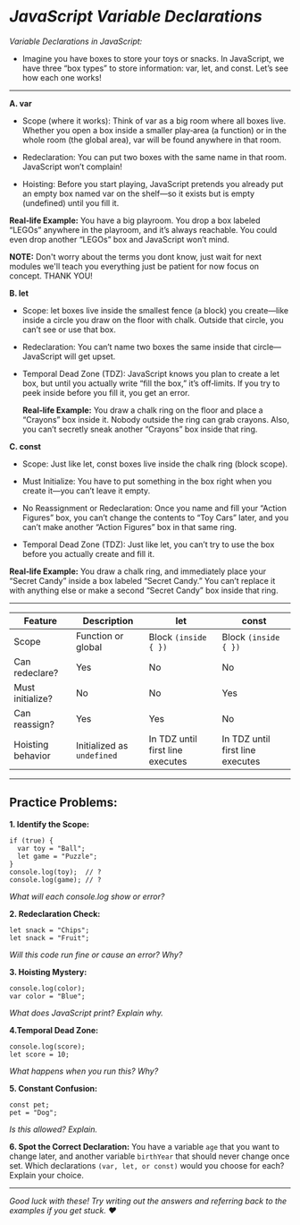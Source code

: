 # *JavaScript Variable Declarations*

*Variable Declarations in JavaScript:*
- Imagine you have boxes to store your toys or snacks. In JavaScript, we have three “box types” to store information: var, let, and const. Let’s see how each one works!
---

  **A. var**
- Scope (where it works): Think of var as a big room where all boxes live. Whether you open a box inside a smaller play‐area (a function) or in the whole room (the global area), var will be found anywhere in that room.

- Redeclaration: You can put two boxes with the same name in that room. JavaScript won’t complain!

- Hoisting: Before you start playing, JavaScript pretends you already put an empty box named var on the shelf—so it exists but is empty (undefined) until you fill it.

**Real‐life Example:**
You have a big playroom. You drop a box labeled “LEGOs” anywhere in the playroom, and it’s always reachable. You could even drop another “LEGOs” box and JavaScript won’t mind.

**NOTE:** Don't worry about the terms you dont know, just wait for next modules we'll teach you everything just be patient for now focus on concept. THANK YOU!

  **B. let**
- Scope: let boxes live inside the smallest fence (a block) you create—like inside a circle you draw on the floor with chalk. Outside that circle, you can’t see or use that box.

- Redeclaration: You can’t name two boxes the same inside that circle—JavaScript will get upset.

- Temporal Dead Zone (TDZ): JavaScript knows you plan to create a let box, but until you actually write “fill the box,” it’s off‐limits. If you try to peek inside before you fill it, you get an error.

  **Real‐life Example:**
You draw a chalk ring on the floor and place a “Crayons” box inside it. Nobody outside the ring can grab crayons. Also, you can’t secretly sneak another “Crayons” box inside that ring.

**C. const**
- Scope: Just like let, const boxes live inside the chalk ring (block scope).

- Must Initialize: You have to put something in the box right when you create it—you can’t leave it empty.

- No Reassignment or Redeclaration: Once you name and fill your “Action Figures” box, you can’t change the contents to “Toy Cars” later, and you can’t make another “Action Figures” box in that same ring.

- Temporal Dead Zone (TDZ): Just like let, you can’t try to use the box before you actually create and fill it.

**Real‐life Example:**
You draw a chalk ring, and immediately place your “Secret Candy” inside a box labeled “Secret Candy.” You can’t replace it with anything else or make a second “Secret Candy” box inside that ring.

---

| Feature         | Description                  | let                          | const                        |
|-----------------|------------------------------|------------------------------|------------------------------|
| Scope         |Function or global        |Block `(inside { })` | Block `(inside { })`
| Can redeclare?| Yes               |No | No
| Must initialize?| No   |No	| Yes
| Can reassign? |Yes      |Yes	| No
| Hoisting behavior|Initialized as `undefined` | In TDZ until first line executes | In TDZ until first line executes

---
## Practice Problems:
**1. Identify the Scope:**
```
if (true) {
  var toy = "Ball";
  let game = "Puzzle";
}
console.log(toy);  // ?  
console.log(game); // ?
```
*What will each console.log show or error?*

**2. Redeclaration Check:**
```
let snack = "Chips";
let snack = "Fruit";
```
*Will this code run fine or cause an error? Why?*

**3. Hoisting Mystery:**
```
console.log(color); 
var color = "Blue";
```
*What does JavaScript print? Explain why.*

**4.Temporal Dead Zone:**
```
console.log(score); 
let score = 10;
```
*What happens when you run this? Why?*

**5. Constant Confusion:**
```
const pet;  
pet = "Dog"; 
```
*Is this allowed? Explain.*

**6. Spot the Correct Declaration:**
You have a variable ```age``` that you want to change later, and another variable ```birthYear``` that should never change once set. Which declarations ```(var, let, or const)``` would you choose for each? Explain your choice.

---
*Good luck with these! Try writing out the answers and referring back to the examples if you get stuck.  ♥*

